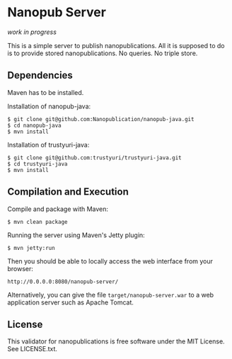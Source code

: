 Nanopub Server
==============

_work in progress_

This is a simple server to publish nanopublications. All it is supposed to do
is to provide stored nanopublications. No queries. No triple store.


Dependencies
------------

Maven has to be installed.

Installation of nanopub-java:

    $ git clone git@github.com:Nanopublication/nanopub-java.git
    $ cd nanopub-java
    $ mvn install

Installation of trustyuri-java:

    $ git clone git@github.com:trustyuri/trustyuri-java.git
    $ cd trustyuri-java
    $ mvn install


Compilation and Execution
-------------------------

Compile and package with Maven:

    $ mvn clean package

Running the server using Maven's Jetty plugin:

    $ mvn jetty:run

Then you should be able to locally access the web interface from your browser:

    http://0.0.0.0:8080/nanopub-server/

Alternatively, you can give the file `target/nanopub-server.war` to a web
application server such as Apache Tomcat.


License
-------

This validator for nanopublications is free software under the MIT License. See
LICENSE.txt.
